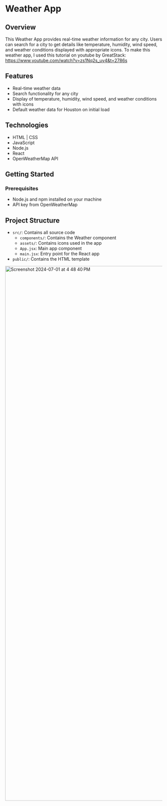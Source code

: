 # Weather App 

## Overview

This Weather App provides real-time weather information for any city. Users can search for a city to get details like temperature, humidity, wind speed, and weather conditions displayed with appropriate icons. To make this weather app, I used this tutorial on youtube by GreatStack: https://www.youtube.com/watch?v=zs1Nq2s_uy4&t=2786s

## Features

- Real-time weather data
- Search functionality for any city
- Display of temperature, humidity, wind speed, and weather conditions with icons
- Default weather data for Houston on initial load

## Technologies

- HTML | CSS
- JavaScript
- Node.js
- React
- OpenWeatherMap API

## Getting Started

### Prerequisites

- Node.js and npm installed on your machine
- API key from OpenWeatherMap

## Project Structure

- `src/`: Contains all source code
  - `components/`: Contains the Weather component
  - `assets/`: Contains icons used in the app
  - `App.jsx`: Main app component
  - `main.jsx`: Entry point for the React app
- `public/`: Contains the HTML template

<img width="1710" alt="Screenshot 2024-07-01 at 4 48 40 PM" src="https://github.com/atruong7-bot/Weather-App/assets/89700834/76043da7-26bb-43da-bfef-59ff1827f77f">
